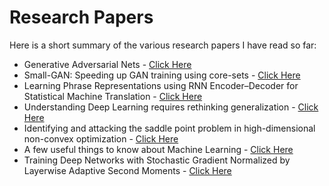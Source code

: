 # Research Papers

Here is a short summary of the various research papers I have read so far:
* Generative Adversarial Nets - [Click Here](https://github.com/RamnathKumar181/Research_Papers/blob/master/Generative%20Adversarial%20Nets.md)
* Small-GAN: Speeding up GAN training using core-sets - [Click Here](https://github.com/RamnathKumar181/Research_Papers/blob/master/Small-GAN:%20Speeding%20up%20GAN%20training%20using%20core-sets.md)
* Learning Phrase Representations using RNN Encoder–Decoder for Statistical Machine Translation - [Click Here](https://github.com/RamnathKumar181/Research_Papers/blob/master/Learning%20Phrase%20Representations%20using%20RNN%20Encoder%E2%80%93Decoder%20for%20Statistical%20Machine%20Translation.md)
* Understanding Deep Learning requires rethinking generalization - [Click Here](https://github.com/RamnathKumar181/Research_Papers/blob/master/Understanding%20Deep%20Learning%20requires%20rethinking%20generalization.md)
* Identifying and attacking the saddle point problem in high-dimensional non-convex optimization - [Click Here](https://github.com/RamnathKumar181/Research_Papers/blob/master/Identifying%20and%20attacking%20the%20saddle%20point%20problem%20in%20high-dimensional%20non-convex%20optimization.md)
* A few useful things to know about Machine Learning - [Click Here](https://github.com/RamnathKumar181/Research_Papers/blob/master/A%20few%20useful%20things%20to%20know%20about%20Machine%20Learning.md)
* Training Deep Networks with Stochastic Gradient Normalized by Layerwise Adaptive Second Moments - [Click Here](https://github.com/RamnathKumar181/Research_Papers/blob/master/Training%20Deep%20Networks%20with%20Stochastic%20Gradient%20Normalized%20by%20Layerwise%20Adaptive%20Second%20Moments.md)
